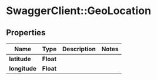 # SwaggerClient::GeoLocation

## Properties
Name | Type | Description | Notes
------------ | ------------- | ------------- | -------------
**latitude** | **Float** |  | 
**longitude** | **Float** |  | 


